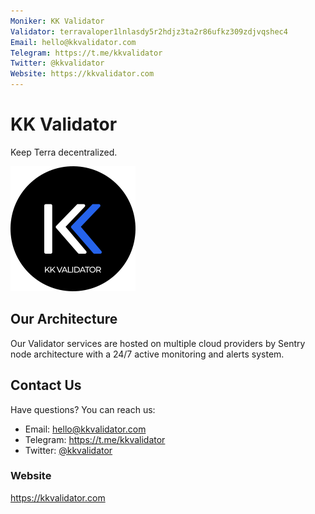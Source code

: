 ```yaml
---
Moniker: KK Validator
Validator: terravaloper1lnlasdy5r2hdjz3ta2r86ufkz309zdjvqshec4
Email: hello@kkvalidator.com
Telegram: https://t.me/kkvalidator
Twitter: @kkvalidator
Website: https://kkvalidator.com
---
```


# KK Validator

Keep Terra decentralized.

![KK Validator](kkvalidator-profile-logo.png)

## Our Architecture

Our Validator services are hosted on multiple cloud providers by Sentry node architecture with a 24/7 active monitoring and alerts system.

## Contact Us

Have questions? You can reach us:

- Email: hello@kkvalidator.com
- Telegram: https://t.me/kkvalidator
- Twitter: [@kkvalidator](https://twitter.com/kkvalidator)

### Website

https://kkvalidator.com

